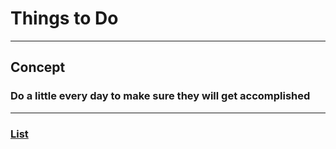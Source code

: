 <h1>Things to Do</h1>
<hr>
<h2>Concept</h2>
<h3>Do a little every day to make sure they will get accomplished</h3>
<hr>

<h3><a href="https://paulware.github.io/ThingsToDo/">List</a></h3> 
